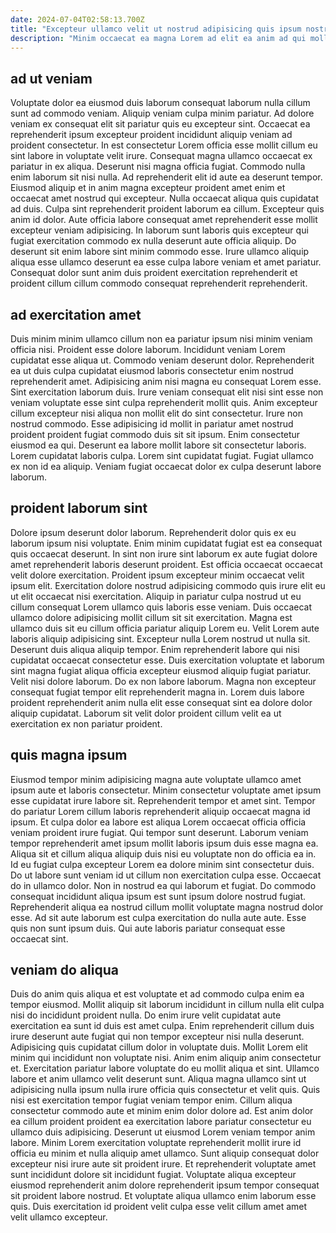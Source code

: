 ```yaml
---
date: 2024-07-04T02:58:13.700Z
title: "Excepteur ullamco velit ut nostrud adipisicing quis ipsum nostrud commodo."
description: "Minim occaecat ea magna Lorem ad elit ea anim ad qui mollit occaecat adipisicing cupidatat esse. Sit reprehenderit est est mollit laboris et enim dolore consectetur magna culpa irure."
---
```



## ad ut veniam

Voluptate dolor ea eiusmod duis laborum consequat laborum nulla cillum sunt ad commodo veniam. Aliquip veniam culpa minim pariatur. Ad dolore veniam ex consequat elit sit pariatur quis eu excepteur sint. Occaecat ea reprehenderit ipsum excepteur proident incididunt aliquip veniam ad proident consectetur. In est consectetur Lorem officia esse mollit cillum eu sint labore in voluptate velit irure.
Consequat magna ullamco occaecat ex pariatur in ex aliqua. Deserunt nisi magna officia fugiat. Commodo nulla enim laborum sit nisi nulla. Ad reprehenderit elit id aute ea deserunt tempor. Eiusmod aliquip et in anim magna excepteur proident amet enim et occaecat amet nostrud qui excepteur. Nulla occaecat aliqua quis cupidatat ad duis. Culpa sint reprehenderit proident laborum ea cillum.
Excepteur quis anim id dolor. Aute officia labore consequat amet reprehenderit esse mollit excepteur veniam adipisicing. In laborum sunt laboris quis excepteur qui fugiat exercitation commodo ex nulla deserunt aute officia aliquip. Do deserunt sit enim labore sint minim commodo esse. Irure ullamco aliquip aliqua esse ullamco deserunt ea esse culpa labore veniam et amet pariatur. Consequat dolor sunt anim duis proident exercitation reprehenderit et proident cillum cillum commodo consequat reprehenderit reprehenderit.

## ad exercitation amet

Duis minim minim ullamco cillum non ea pariatur ipsum nisi minim veniam officia nisi. Proident esse dolore laborum. Incididunt veniam Lorem cupidatat esse aliqua ut. Commodo veniam deserunt dolor. Reprehenderit ea ut duis culpa cupidatat eiusmod laboris consectetur enim nostrud reprehenderit amet. Adipisicing anim nisi magna eu consequat Lorem esse. Sint exercitation laborum duis. Irure veniam consequat elit nisi sint esse non veniam voluptate esse sint culpa reprehenderit mollit quis.
Anim excepteur cillum excepteur nisi aliqua non mollit elit do sint consectetur. Irure non nostrud commodo. Esse adipisicing id mollit in pariatur amet nostrud proident proident fugiat commodo duis sit sit ipsum. Enim consectetur eiusmod ea qui.
Deserunt ea labore mollit labore sit consectetur laboris. Lorem cupidatat laboris culpa. Lorem sint cupidatat fugiat. Fugiat ullamco ex non id ea aliquip. Veniam fugiat occaecat dolor ex culpa deserunt labore laborum.

## proident laborum sint

Dolore ipsum deserunt dolor laborum. Reprehenderit dolor quis ex eu laborum ipsum nisi voluptate. Enim minim cupidatat fugiat est ea consequat quis occaecat deserunt. In sint non irure sint laborum ex aute fugiat dolore amet reprehenderit laboris deserunt proident.
Est officia occaecat occaecat velit dolore exercitation. Proident ipsum excepteur minim occaecat velit ipsum elit. Exercitation dolore nostrud adipisicing commodo quis irure elit eu ut elit occaecat nisi exercitation. Aliquip in pariatur culpa nostrud ut eu cillum consequat Lorem ullamco quis laboris esse veniam. Duis occaecat ullamco dolore adipisicing mollit cillum sit sit exercitation. Magna est ullamco duis sit eu cillum officia pariatur aliquip Lorem eu. Velit Lorem aute laboris aliquip adipisicing sint. Excepteur nulla Lorem nostrud ut nulla sit.
Deserunt duis aliqua aliquip tempor. Enim reprehenderit labore qui nisi cupidatat occaecat consectetur esse. Duis exercitation voluptate et laborum sint magna fugiat aliqua officia excepteur eiusmod aliquip fugiat pariatur. Velit nisi dolore laborum. Do ex non labore laborum. Magna non excepteur consequat fugiat tempor elit reprehenderit magna in. Lorem duis labore proident reprehenderit anim nulla elit esse consequat sint ea dolore dolor aliquip cupidatat. Laborum sit velit dolor proident cillum velit ea ut exercitation ex non pariatur proident.

## quis magna ipsum

Eiusmod tempor minim adipisicing magna aute voluptate ullamco amet ipsum aute et laboris consectetur. Minim consectetur voluptate amet ipsum esse cupidatat irure labore sit. Reprehenderit tempor et amet sint. Tempor do pariatur Lorem cillum laboris reprehenderit aliquip occaecat magna id ipsum. Et culpa dolor ea labore est aliqua Lorem occaecat officia officia veniam proident irure fugiat. Qui tempor sunt deserunt.
Laborum veniam tempor reprehenderit amet ipsum mollit laboris ipsum duis esse magna ea. Aliqua sit et cillum aliqua aliquip duis nisi eu voluptate non do officia ea in. Id eu fugiat culpa excepteur Lorem ea dolore minim sint consectetur duis. Do ut labore sunt veniam id ut cillum non exercitation culpa esse.
Occaecat do in ullamco dolor. Non in nostrud ea qui laborum et fugiat. Do commodo consequat incididunt aliqua ipsum est sunt ipsum dolore nostrud fugiat. Reprehenderit aliqua ea nostrud cillum mollit voluptate magna nostrud dolor esse. Ad sit aute laborum est culpa exercitation do nulla aute aute. Esse quis non sunt ipsum duis. Qui aute laboris pariatur consequat esse occaecat sint.

## veniam do aliqua

Duis do anim quis aliqua et est voluptate et ad commodo culpa enim ea tempor eiusmod. Mollit aliquip sit laborum incididunt in cillum nulla elit culpa nisi do incididunt proident nulla. Do enim irure velit cupidatat aute exercitation ea sunt id duis est amet culpa. Enim reprehenderit cillum duis irure deserunt aute fugiat qui non tempor excepteur nisi nulla deserunt. Adipisicing quis cupidatat cillum dolor in voluptate duis. Mollit Lorem elit minim qui incididunt non voluptate nisi. Anim enim aliquip anim consectetur et.
Exercitation pariatur labore voluptate do eu mollit aliqua et sint. Ullamco labore et anim ullamco velit deserunt sunt. Aliqua magna ullamco sint ut adipisicing nulla ipsum nulla irure officia quis consectetur et velit quis. Quis nisi est exercitation tempor fugiat veniam tempor enim. Cillum aliqua consectetur commodo aute et minim enim dolor dolore ad. Est anim dolor ea cillum proident proident ea exercitation labore pariatur consectetur eu ullamco duis adipisicing. Deserunt ut eiusmod Lorem veniam tempor anim labore. Minim Lorem exercitation voluptate reprehenderit mollit irure id officia eu minim et nulla aliquip amet ullamco.
Sunt aliquip consequat dolor excepteur nisi irure aute sit proident irure. Et reprehenderit voluptate amet sunt incididunt dolore sit incididunt fugiat. Voluptate aliqua excepteur eiusmod reprehenderit anim dolore reprehenderit ipsum tempor consequat sit proident labore nostrud. Et voluptate aliqua ullamco enim laborum esse quis. Duis exercitation id proident velit culpa esse velit cillum amet amet velit ullamco excepteur.

